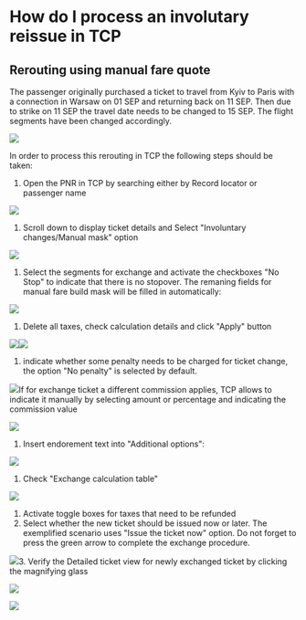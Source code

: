 # How do I process an involutary reissue in TCP

## Rerouting using manual fare quote

The passenger originally purchased a ticket to travel from Kyiv to Paris with a connection in Warsaw on 01 SEP and returning back on 11 SEP. Then due to strike on 11 SEP the travel date needs to be changed to 15 SEP.  The flight segments have been changed accordingly.

![](/assets/Involrerouting.png)

In order to process this rerouting in TCP the following steps should be taken:

1. Open the PNR in TCP by searching either by Record locator or passenger name

![](/assets/ManualFareQuote.png)

1. Scroll down to display ticket details and Select "Involuntary changes/Manual mask" option

![](/assets/ExchangeviaManualMask.png)

1. Select the segments for exchange and activate the checkboxes "No Stop" to indicate that there is no stopover. The remaning fields for manual fare build mask will be filled in automatically:

![](/assets/ManualFareBuild.png)

1. Delete all taxes, check calculation details and click "Apply" button

![](/assets/DeleteTaxes.png)![](/assets/ApplyManualFB.png)

1. indicate whether some penalty needs to be charged for ticket change, the option "No penalty" is selected by default.

![](/assets/NoPenalty.png)If for exchange ticket a different commission applies, TCP allows to indicate it manually by selecting amount or percentage and indicating the commission value

![](/assets/TicketingCommission.png)

1. Insert endorement text into "Additional options":

![](/assets/AdditionalOptions.png)

1. Check "Exchange calculation table"

![](/assets/Exchangecalculation_ManualFare.png)

1. Activate toggle boxes for taxes that need to be refunded
2. Select whether the new ticket should be issued now or later. 
   The exemplified scenario uses "Issue the ticket now" option. Do not forget to press the green arrow to complete the exchange procedure.

![](/assets/IssueNowExchangeusingFBC.png)3. Verify the Detailed ticket view for newly exchanged ticket by clicking the magnifying glass 

![](/assets/SuccessExchange_ManualFB.png)

![](/assets/DetailedticketView.png)

